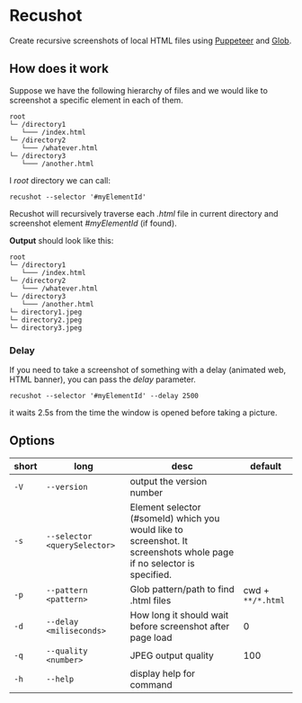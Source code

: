 # Recushot
Create recursive screenshots of local HTML files using [Puppeteer](https://github.com/puppeteer/puppeteer) and [Glob](https://github.com/isaacs/node-glob).

## How does it work
Suppose we have the following hierarchy of files and we would like to screenshot a specific element in each of them.
```
root
└─ /directory1
   └─── /index.html
└─ /directory2
   └─── /whatever.html
└─ /directory3
   └─── /another.html
```
I _root_ directory we can call:
```
recushot --selector '#myElementId'
```
Recushot will recursively traverse each _.html_ file in current directory and screenshot element _#myElementId_ (if found).

**Output** should look like this:
```
root
└─ /directory1
   └─── /index.html
└─ /directory2
   └─── /whatever.html
└─ /directory3
   └─── /another.html
└─ directory1.jpeg
└─ directory2.jpeg
└─ directory3.jpeg
```

### Delay
If you need to take a screenshot of something with a delay (animated web, HTML banner), you can pass the _delay_ parameter.
```
recushot --selector '#myElementId' --delay 2500
```
it waits 2.5s from the time the window is opened before taking a picture.

## Options
| short        | long           | desc  | default  |
| ------------- |-------------| -----| -----|
| `-V` | `--version`                  | output the version number
| `-s` | `--selector <querySelector>` | Element selector (#someId) which you would like to screenshot. It screenshots whole page if no selector is specified.
| `-p` | `--pattern <pattern>`        | Glob pattern/path to find .html files | cwd + `**/*.html`
| `-d` | `--delay <miliseconds>`      | How long it should wait before screenshot after page load | 0
| `-q` | `--quality <number>`         | JPEG output quality | 100
| `-h` | `--help`                     | display help for command


